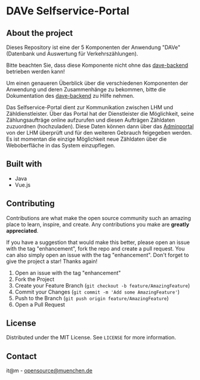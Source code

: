 # DAVe Selfservice-Portal

## About the project
Dieses Repository ist eine der 5 Komponenten der Anwendung "DAVe" (Datenbank und Auswertung für Verkehrszählungen).

Bitte beachten Sie, dass diese Komponente nicht ohne das [dave-backend](https://github.com/it-at-m/dave-backend) betrieben werden kann!

Um einen genaueren Überblick über die verschiedenen Komponenten der Anwendung und deren Zusammenhänge zu bekommen, bitte die Dokumentation des [dave-backend](https://github.com/it-at-m/dave-backend) zu Hilfe nehmen.

Das Selfservice-Portal dient zur Kommunikation zwischen LHM und Zähldienstleister. Über das Portal hat der Dienstleister die Möglichkeit, seine Zählungsaufträge online aufzurufen und diesen Aufträgen Zähldaten zuzuordnen (hochzuladen). Diese Daten können dann über das [Adminportal](https://github.com/it-at-m/dave-admin-portal) von der LHM überprüft und für den weiteren Gebrauch feigegeben werden. Es ist momentan die einzige Möglichkeit neue Zähldaten über die Weboberfläche in das System einzupflegen. 

## Built with
* Java
* Vue.js

## Contributing

Contributions are what make the open source community such an amazing place to learn, inspire, and create. Any contributions you make are **greatly appreciated**.

If you have a suggestion that would make this better, please open an issue with the tag "enhancement", fork the repo and create a pull request. You can also simply open an issue with the tag "enhancement".
Don't forget to give the project a star! Thanks again!

1. Open an issue with the tag "enhancement"
2. Fork the Project
3. Create your Feature Branch (`git checkout -b feature/AmazingFeature`)
4. Commit your Changes (`git commit -m 'Add some AmazingFeature'`)
5. Push to the Branch (`git push origin feature/AmazingFeature`)
6. Open a Pull Request

## License

Distributed under the MIT License. See `LICENSE` for more information.

## Contact

it@m - opensource@muenchen.de
